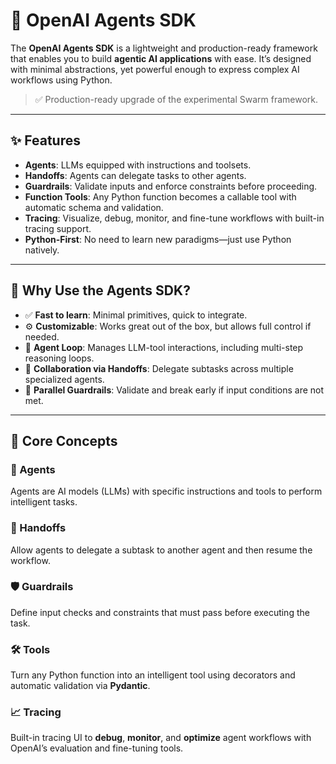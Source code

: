 # 🧠 OpenAI Agents SDK

The **OpenAI Agents SDK** is a lightweight and production-ready framework that enables you to build **agentic AI applications** with ease. It’s designed with minimal abstractions, yet powerful enough to express complex AI workflows using Python.

> ✅ Production-ready upgrade of the experimental Swarm framework.

---

## ✨ Features

- **Agents**: LLMs equipped with instructions and toolsets.
- **Handoffs**: Agents can delegate tasks to other agents.
- **Guardrails**: Validate inputs and enforce constraints before proceeding.
- **Function Tools**: Any Python function becomes a callable tool with automatic schema and validation.
- **Tracing**: Visualize, debug, monitor, and fine-tune workflows with built-in tracing support.
- **Python-First**: No need to learn new paradigms—just use Python natively.

---

## 🚀 Why Use the Agents SDK?

- ✅ **Fast to learn**: Minimal primitives, quick to integrate.
- ⚙️ **Customizable**: Works great out of the box, but allows full control if needed.
- 🔁 **Agent Loop**: Manages LLM-tool interactions, including multi-step reasoning loops.
- 🤝 **Collaboration via Handoffs**: Delegate subtasks across multiple specialized agents.
- 🧪 **Parallel Guardrails**: Validate and break early if input conditions are not met.

---

## 🔧 Core Concepts

### 🔹 Agents
Agents are AI models (LLMs) with specific instructions and tools to perform intelligent tasks.

### 🔸 Handoffs
Allow agents to delegate a subtask to another agent and then resume the workflow.

### 🛡️ Guardrails
Define input checks and constraints that must pass before executing the task.

### 🛠️ Tools
Turn any Python function into an intelligent tool using decorators and automatic validation via **Pydantic**.

### 📈 Tracing
Built-in tracing UI to **debug**, **monitor**, and **optimize** agent workflows with OpenAI’s evaluation and fine-tuning tools.

